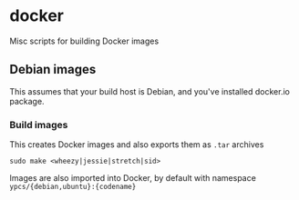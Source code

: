 # docker
Misc scripts for building Docker images

## Debian images
This assumes that your build host is Debian, and you've installed docker.io package.

### Build images
This creates Docker images and also exports them as `.tar` archives

    sudo make <wheezy|jessie|stretch|sid>

Images are also imported into Docker, by default with namespace `ypcs/{debian,ubuntu}:{codename}`
